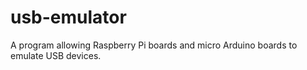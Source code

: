 # usb-emulator
A program allowing Raspberry Pi boards and micro Arduino boards to emulate USB devices. 

